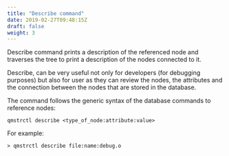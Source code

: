```yaml
---
title: "Describe command"
date: 2019-02-27T09:48:15Z
draft: false
weight: 3
---
```


Describe command prints a description of the referenced node and traverses the tree 
to print a description of the nodes connected to it. 

Describe, can be very useful not only for developers (for debugging purposes) but also for user 
as they can review the nodes, the attributes and the connection between the nodes that are stored 
in the database.

The command follows the generic syntax of the database commands to reference nodes:

    qmstrctl describe <type_of_node:attribute:value> 

For example:

    > qmstrctl describe file:name:debug.o